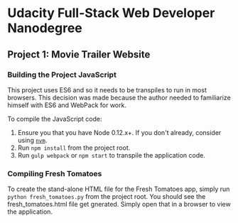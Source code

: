 # Udacity Full-Stack Web Developer Nanodegree
## Project 1: Movie Trailer Website

### Building the Project JavaScript
This project uses ES6 and so it needs to be transpiles to run in most browsers.
This decision was made because the author needed to familiarize himself with
ES6 and WebPack for work.

To compile the JavaScript code:

1. Ensure you that you have Node 0.12.x+. If you don't already, consider using
[`nvm`](https://github.com/creationix/nvm).
1. Run `npm install` from the project root.
1. Run `gulp webpack` or `npm start` to transpile the application code.

### Compiling Fresh Tomatoes
To create the stand-alone HTML file for the Fresh Tomatoes app, simply run
`python fresh_tomatoes.py` from the project root. You should see the
fresh_tomatoes.html file get gnerated. Simply open that in a browser to view
the application.
